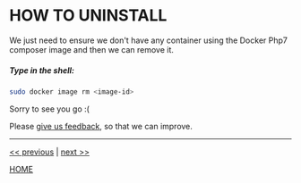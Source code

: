# HOW TO UNINSTALL

We just need to ensure we don't have any container using the Docker Php7 composer image and then we can remove it.

##### Type in the shell:

```bash
sudo docker image rm <image-id>
```

Sorry to see you go :(

Please [give us feedback](https://gitlab.com/exadra37-docker-images/php7/composer/issues/new), so that we can improve.

---

[<< previous](https://gitlab.com/exadra37-docker-images/php7/composer/blob/master/docs/how-to/create_a_merge_request.md) | [next >>](https://gitlab.com/exadra37-docker-images/php7/composer/blob/master/AUTHOR.md)

[HOME](https://gitlab.com/exadra37-docker-images/php7/composer/blob/master/README.md)